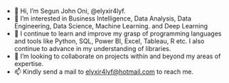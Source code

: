 - 👋 Hi, I’m Segun John Oni, @elyxir4lyf.
- 👀 I’m interested in Business Intelligence, Data Analysis, Data Engineering, Data Science, Machine Learning. and Deep Learning
- 🌱 I continue to learn and improve my grasp of programming languages and tools like Python, SQL, Power BI, Excel, Tableau, R etc. I also continue to advance in my understanding of libraries.
- 💞️ I’m looking to collaborate on projects within and beyond my areas of expertise.
- 📫 Kindly send a mail to elyxir4lyf@hotmail.com to reach me.

<!---
elyxir4lyf/elyxir4lyf is a ✨ special ✨ repository because its `README.md` (this file) appears on your GitHub profile.
You can click the Preview link to take a look at your changes.
--->
